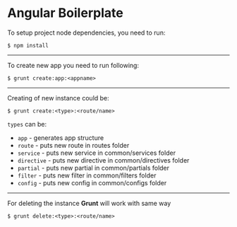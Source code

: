 # Angular Boilerplate

To setup project node dependencies, you need to run:

    $ npm install

---

To create new app you need to run following:

    $ grunt create:app:<appname>

---

Creating of new instance could be:

    $ grunt create:<type>:<route/name>


`types` can be:

* `app` - generates app structure
* `route` - puts new route in routes folder
* `service` - puts new service in common/services folder
* `directive` - puts new directive in common/directives folder
* `partial` - puts new partial in common/partials folder
* `filter` - puts new filter in common/filters folder
* `config` - puts new config in common/configs folder

---

For deleting the instance **Grunt** will work with same way

    $ grunt delete:<type>:<route/name>